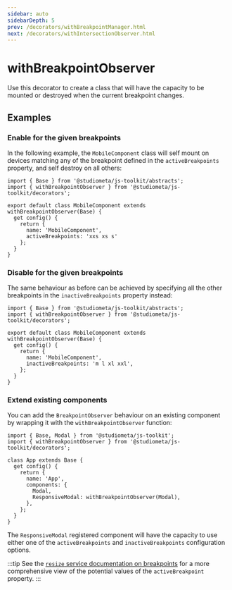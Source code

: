 ```yaml
---
sidebar: auto
sidebarDepth: 5
prev: /decorators/withBreakpointManager.html
next: /decorators/withIntersectionObserver.html
---
```


# withBreakpointObserver

Use this decorator to create a class that will have the capacity to be mounted or destroyed when the current breakpoint changes.

## Examples

### Enable for the given breakpoints

In the following example, the `MobileComponent` class will self mount on devices matching any of the breakpoint defined in the `activeBreakpoints` property, and self destroy on all others:

```js{4,8}
import { Base } from '@studiometa/js-toolkit/abstracts';
import { withBreakpointObserver } from '@studiometa/js-toolkit/decorators';

export default class MobileComponent extends withBreakpointObserver(Base) {
  get config() {
    return {
      name: 'MobileComponent',
      activeBreakpoints: 'xxs xs s'
    };
  }
}
```

### Disable for the given breakpoints

The same behaviour as before can be achieved by specifying all the other breakpoints in the `inactiveBreakpoints` property instead:

```js{4,8}
import { Base } from '@studiometa/js-toolkit/abstracts';
import { withBreakpointObserver } from '@studiometa/js-toolkit/decorators';

export default class MobileComponent extends withBreakpointObserver(Base) {
  get config() {
    return {
      name: 'MobileComponent',
      inactiveBreakpoints: 'm l xl xxl',
    };
  }
}
```

### Extend existing components

You can add the `BreakpointObserver` behaviour on an existing component by wrapping it with the `withBreakpointObserver` function:

```js{10}
import { Base, Modal } from '@studiometa/js-toolkit';
import { withBreakpointObserver } from '@studiometa/js-toolkit/decorators';

class App extends Base {
  get config() {
    return {
      name: 'App',
      components: {
        Modal,
        ResponsiveModal: withBreakpointObserver(Modal),
      },
    };
  }
}
```

The `ResponsiveModal` registered component will have the capacity to use either one of the `activeBreakpoints` and `inactiveBreakpoints` configuration options.

:::tip
See the [`resize` service documentation on breakpoints](/services/resize.html#breakpoint) for a more comprehensive view of the potential values of the `activeBreakpoint` property.
:::

